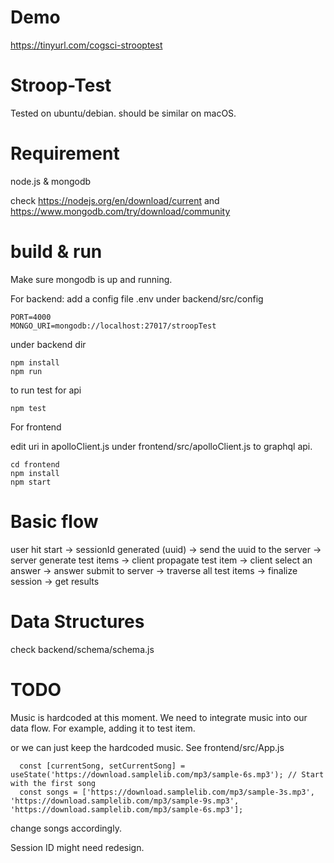 # Demo
https://tinyurl.com/cogsci-strooptest

# Stroop-Test

Tested on ubuntu/debian. should be similar on macOS.

# Requirement

node.js & mongodb

check https://nodejs.org/en/download/current
and https://www.mongodb.com/try/download/community

# build & run
Make sure mongodb is up and running.

For backend:
add a config file .env under backend/src/config
~~~
PORT=4000
MONGO_URI=mongodb://localhost:27017/stroopTest
~~~

under backend dir
~~~
npm install
npm run
~~~

to run test for api
~~~
npm test
~~~

For frontend

edit uri in apolloClient.js under frontend/src/apolloClient.js to graphql api.

~~~
cd frontend
npm install
npm start
~~~

# Basic flow

user hit start -> sessionId generated (uuid) -> send the uuid to the server
-> server generate test items -> client propagate test item -> client select an answer -> answer submit to server -> traverse all test items
-> finalize session -> get results

# Data Structures

check backend/schema/schema.js

# TODO

Music is hardcoded at this moment. We need to integrate music into our data flow. For example, adding it to test item.

or we can just keep the hardcoded music. See frontend/src/App.js
~~~
  const [currentSong, setCurrentSong] = useState('https://download.samplelib.com/mp3/sample-6s.mp3'); // Start with the first song
  const songs = ['https://download.samplelib.com/mp3/sample-3s.mp3', 'https://download.samplelib.com/mp3/sample-9s.mp3', 'https://download.samplelib.com/mp3/sample-6s.mp3']; 
~~~
change songs accordingly.

Session ID might need redesign.